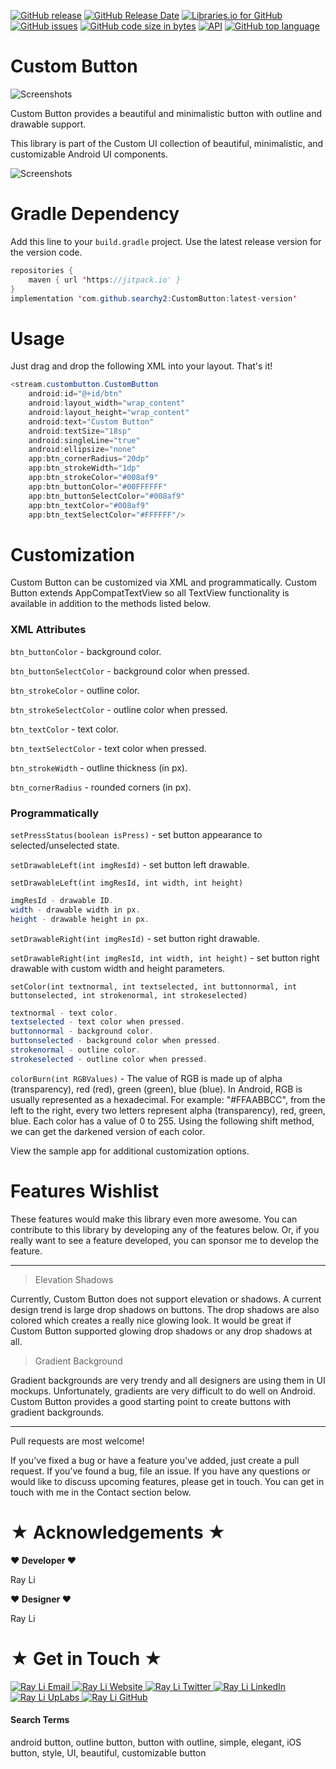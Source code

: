 [![GitHub release](https://img.shields.io/github/release/searchy2/CustomButton.svg?style=flat-square)](https://github.com/searchy2/CustomButton/releases) [![GitHub Release Date](https://img.shields.io/github/release-date/searchy2/CustomButton.svg?style=flat-square)](https://github.com/searchy2/CustomButton) [![Libraries.io for GitHub](https://img.shields.io/librariesio/github/searchy2/CustomButton.svg?style=flat-square)](https://github.com/searchy2/CustomButton) [![GitHub issues](https://img.shields.io/github/issues/searchy2/CustomButton.svg?style=flat-square)](https://github.com/searchy2/CustomButton) [![GitHub code size in bytes](https://img.shields.io/github/languages/code-size/badges/shields.svg?style=flat-square)](https://github.com/searchy2/CustomButton) [![API](https://img.shields.io/badge/API-15%2B-blue.svg?style=flat-square)](https://github.com/searchy2/CustomButton) [![GitHub top language](https://img.shields.io/github/languages/top/searchy2/CustomButton.svg?style=flat-square)](https://github.com/searchy2/CustomButton)
# Custom Button

![Screenshots](screenshots/Custom-Button-Cover_1280x.gif)

Custom Button provides a beautiful and minimalistic button with outline and drawable support.

This library is part of the Custom UI collection of beautiful, minimalistic, and customizable Android UI components.

![Screenshots](screenshots/Custom-Button-Screenshot_1280x.jpg)

# Gradle Dependency

Add this line to your `build.gradle` project. Use the latest release version for the version code. 

```java
repositories {
    maven { url 'https://jitpack.io' }
}
implementation 'com.github.searchy2:CustomButton:latest-version'
```
# Usage

Just drag and drop the following XML into your layout. That's it! 

```java
<stream.custombutton.CustomButton
    android:id="@+id/btn"
    android:layout_width="wrap_content"
    android:layout_height="wrap_content"
    android:text="Custom Button"
    android:textSize="18sp"
    android:singleLine="true"
    android:ellipsize="none"
    app:btn_cornerRadius="20dp"
    app:btn_strokeWidth="1dp"
    app:btn_strokeColor="#008af9"
    app:btn_buttonColor="#00FFFFFF"
    app:btn_buttonSelectColor="#008af9"
    app:btn_textColor="#008af9"
    app:btn_textSelectColor="#FFFFFF"/>
``` 

# Customization

Custom Button can be customized via XML and programmatically. Custom Button extends AppCompatTextView so all TextView functionality is available in addition to the methods listed below. 

### XML Attributes

`btn_buttonColor` - background color. 

`btn_buttonSelectColor` - background color when pressed. 

`btn_strokeColor` - outline color.

`btn_strokeSelectColor` - outline color when pressed. 

`btn_textColor` - text color.

`btn_textSelectColor` - text color when pressed. 

`btn_strokeWidth` - outline thickness (in px).

`btn_cornerRadius` - rounded corners (in px).

### Programmatically

`setPressStatus(boolean isPress)` - set button appearance to selected/unselected state.

`setDrawableLeft(int imgResId)` - set button left drawable.

`setDrawableLeft(int imgResId, int width, int height)`

```java
imgResId - drawable ID.
width - drawable width in px.
height - drawable height in px. 
```

`setDrawableRight(int imgResId)` - set button right drawable.

`setDrawableRight(int imgResId, int width, int height)` - set button right drawable with custom width and height parameters.

`setColor(int textnormal, int textselected, int buttonnormal, int buttonselected, int strokenormal, int strokeselected)`

```java
textnormal - text color.
textselected - text color when pressed.
buttonnormal - background color.
buttonselected - background color when pressed.
strokenormal - outline color.
strokeselected - outline color when pressed. 
```
`colorBurn(int RGBValues)` - The value of RGB is made up of alpha (transparency), red (red), green (green), blue (blue). In Android, RGB is usually represented as a hexadecimal. For example: "#FFAABBCC", from the left to the right, every two letters represent alpha (transparency), red, green, blue. Each color has a value of 0 to 255. Using the following shift method, we can get the darkened version of each color. 

View the sample app for additional customization options.

# Features Wishlist

These features would make this library even more awesome. You can contribute to this library by developing any of the features below. Or, if you really want to see a feature developed, you can sponsor me to develop the feature.

---

>Elevation Shadows

Currently, Custom Button does not support elevation or shadows. A current design trend is large drop shadows on buttons. The drop shadows are also colored which creates a really nice glowing look. It would be great if Custom Button supported glowing drop shadows or any drop shadows at all. 

>Gradient Background

Gradient backgrounds are very trendy and all designers are using them in UI mockups. Unfortunately, gradients are very difficult to do well on Android. Custom Button provides a good starting point to create buttons with gradient backgrounds. 

---

Pull requests are most welcome!

If you've fixed a bug or have a feature you've added, just create a pull request. If you've found a bug, file an issue. If you have any questions or would like to discuss upcoming features, please get in touch. You can get in touch with me in the Contact section below. 

# ★ Acknowledgements ★
**♥ Developer ♥**

Ray Li

**♥ Designer ♥**

Ray Li

# ★ Get in Touch ★
<a href="mailto:ray.li.verified@gmail.com">
  <img alt="Ray Li Email"
       src="https://lh3.googleusercontent.com/yN_m90WN_HSCohXdgC2k91uSTk9dnYfoxTYwG_mv_l5_05dV2CzkQ1B6rEqH4uqdgjA=w96-rw" />
</a>
<a href="https://rayliverified.com">
  <img alt="Ray Li Website"
       src="https://lh3.googleusercontent.com/YmMGcgeO7Km9-J9vFRByov5sb7OUKetnKs8pTi0JZMDj3GVJ61GMTcTlHB7u9uHDHag=w96-rw" />
</a>
<a href="https://twitter.com/RayLiVerified">
  <img alt="Ray Li Twitter"
       src="https://lh3.ggpht.com/lSLM0xhCA1RZOwaQcjhlwmsvaIQYaP3c5qbDKCgLALhydrgExnaSKZdGa8S3YtRuVA=w96-rw" />
</a>
<a href="https://linkedin.com/in/rayliverified/">
  <img alt="Ray Li LinkedIn"
       src="https://lh3.googleusercontent.com/00APBMVQh3yraN704gKCeM63KzeQ-zHUi5wK6E9TjRQ26McyqYBt-zy__4i8GXDAfeys=w90-rw" />
</a>
<a href="https://www.uplabs.com/ray">
  <img alt="Ray Li UpLabs"
       src="https://lh3.googleusercontent.com/fDJB4jtIgZQF_Dj7AFAPEv2dJOJE8LaLSbaiOOFejQJl3oFbkOLLScstkp699oMDcEU=w90-rw" />
</a>
<a href="https://github.com/searchy2">
  <img alt="Ray Li GitHub"
       src="https://lh3.googleusercontent.com/L15QqmKK7Vl-Ag1ZxaBqNQlXVEw58JT2BDb-ef5t2eboDh0pPSLjDgi3-aQ3Opdhhyk=w96-rw" />
</a>

#### Search Terms
android button, outline button, button with outline, simple, elegant, iOS button, style, UI, beautiful, customizable button
